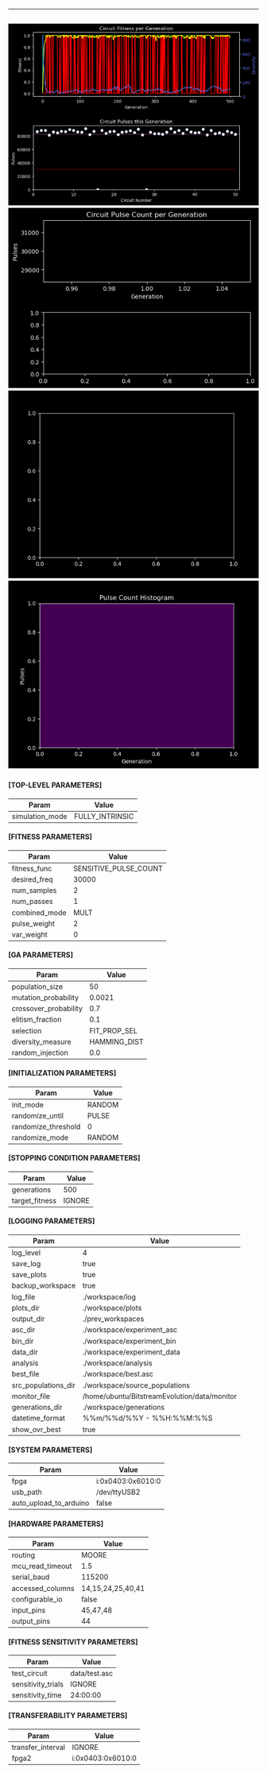   
-----
![1_main.png](plots/1_main.png)
![2_pulses.png](plots/2_pulses.png)
![3_violin_plots.png](plots/3_violin_plots.png)
![4_heatmap.png](plots/4_heatmap.png)
-----
#### [TOP-LEVEL PARAMETERS]  
| Param | Value |  
|---|---|  
simulation_mode | FULLY_INTRINSIC  
#### [FITNESS PARAMETERS]  
| Param | Value |  
|---|---|  
fitness_func | SENSITIVE_PULSE_COUNT  
desired_freq | 30000  
num_samples | 2  
num_passes | 1  
combined_mode | MULT  
pulse_weight | 2  
var_weight | 0  
#### [GA PARAMETERS]  
| Param | Value |  
|---|---|  
population_size | 50  
mutation_probability | 0.0021  
crossover_probability | 0.7  
elitism_fraction | 0.1  
selection | FIT_PROP_SEL  
diversity_measure | HAMMING_DIST  
random_injection | 0.0  
#### [INITIALIZATION PARAMETERS]  
| Param | Value |  
|---|---|  
init_mode | RANDOM  
randomize_until | PULSE  
randomize_threshold | 0  
randomize_mode | RANDOM  
#### [STOPPING CONDITION PARAMETERS]  
| Param | Value |  
|---|---|  
generations | 500  
target_fitness | IGNORE  
#### [LOGGING PARAMETERS]  
| Param | Value |  
|---|---|  
log_level | 4  
save_log | true  
save_plots | true  
backup_workspace | true  
log_file | ./workspace/log  
plots_dir | ./workspace/plots  
output_dir | ./prev_workspaces  
asc_dir | ./workspace/experiment_asc  
bin_dir | ./workspace/experiment_bin  
data_dir | ./workspace/experiment_data  
analysis | ./workspace/analysis  
best_file | ./workspace/best.asc  
src_populations_dir | ./workspace/source_populations  
monitor_file | /home/ubuntu/BitstreamEvolution/data/monitor  
generations_dir | ./workspace/generations  
datetime_format | %%m/%%d/%%Y - %%H:%%M:%%S  
show_ovr_best | true  
#### [SYSTEM PARAMETERS]  
| Param | Value |  
|---|---|  
fpga | i:0x0403:0x6010:0  
usb_path | /dev/ttyUSB2  
auto_upload_to_arduino | false  
#### [HARDWARE PARAMETERS]  
| Param | Value |  
|---|---|  
routing | MOORE  
mcu_read_timeout | 1.5  
serial_baud | 115200  
accessed_columns | 14,15,24,25,40,41  
configurable_io | false  
input_pins | 45,47,48  
output_pins | 44  
#### [FITNESS SENSITIVITY PARAMETERS]  
| Param | Value |  
|---|---|  
test_circuit | data/test.asc  
sensitivity_trials | IGNORE  
sensitivity_time | 24:00:00  
#### [TRANSFERABILITY PARAMETERS]  
| Param | Value |  
|---|---|  
transfer_interval | IGNORE  
fpga2 | i:0x0403:0x6010:0  
